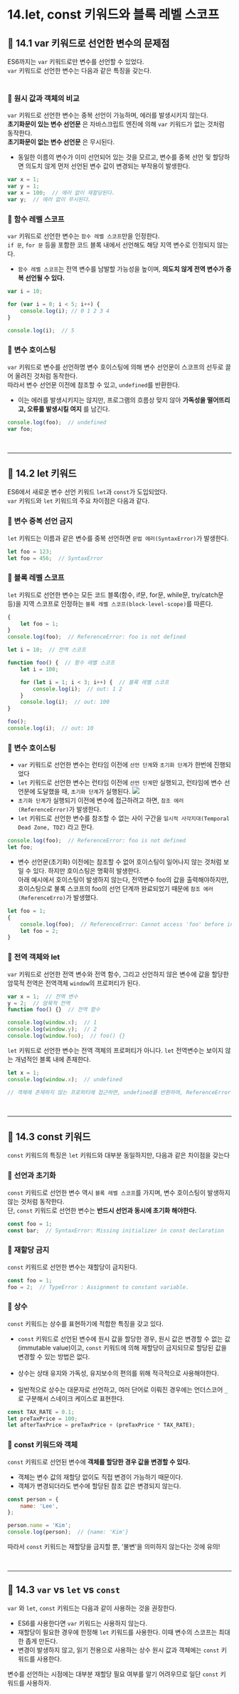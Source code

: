 # **14.let, const 키워드와 블록 레벨 스코프**

## 🚀 **14.1 var 키워드로 선언한 변수의 문제점**
ES6까지는 `var` 키워드로만 변수를 선언할 수 있었다.
<br>`var` 키워드로 선언한 변수는 다음과 같은 특징을 갖는다.
<br><br>

### 📌 **원시 값과 객체의 비교** 
`var` 키워드로 선언한 변수는 중복 선언이 가능하며, 에러를 발생시키지 않는다.
<br>**초기화문이 있는 변수 선언문** 은 자바스크립트 엔진에 의해 `var` 키워드가 없는 것처럼 동작한다.
<br>**초기화문이 없는 변수 선언문** 은 무시된다.
- 동일한 이름의 변수가 이미 선언되어 있는 것을 모르고, 변수를 중복 선언 및 할당하면 의도치 않게 먼저 선언된 변수 값이 변경되는 부작용이 발생한다.

```javascript
var x = 1;
var y = 1;
var x = 100;  // 에러 없이 재할당된다.
var y;  // 에러 없이 무시된다.
```

### 📌 **함수 레벨 스코프** 
`var` 키워드로 선언한 변수는 `함수 레벨 스코프`만을 인정한다.<br>
`if 문`, `for 문` 등을 포함한 코드 블록 내에서 선언해도 해당 지역 변수로 인정되지 않는다.
- `함수 레벨 스코프`는 전역 변수를 남발할 가능성을 높이며, **의도치 않게 전역 변수가 중복 선언될 수 있다.**

```javascript
var i = 10;

for (var i = 0; i < 5; i++) {
    console.log(i); // 0 1 2 3 4
}

console.log(i);  // 5
```

### 📌 **변수 호이스팅**
`var` 키워드로 변수를 선언하명 변수 호이스팅에 의해 변수 선언문이 스코프의 선두로 끌어 올려진 것처럼 동작한다.<br>
따라서 변수 선언문 이전에 참조할 수 있고, `undefined`를 반환한다.
- 이는 에러를 발생시키지는 않지만, 프로그램의 흐름상 맞지 않아 **가독성을 떨어뜨리고, 오류를 발생시킬 여지** 를 남긴다.
```javascript
console.log(foo);  // undefined
var foo;
```

<br>

___

## 🚀 **14.2 let 키워드**
ES6에서 새로운 변수 선언 키워드 `let`과 `const`가 도입되었다.<br>
`var` 키워드와 `let` 키워드의 주요 차이점은 다음과 같다.

### 📌 **변수 중복 선언 금지**
`let` 키워드는 이름과 같은 변수를 중복 선언하면 `문법 에러(SyntaxError)`가 발생한다.
```javascript
let foo = 123;
let foo = 456;  // SyntaxError
```

### 📌 **블록 레벨 스코프**
`let` 키워드로 선언한 변수는 모든 코드 블록(함수, if문, for문, while문, try/catch문 등)을 지역 스코프로 인정하는 `블록 레벨 스코프(block-level-scope)`를 따른다.
```javascript
{
    let foo = 1;
}
console.log(foo);  // ReferenceError: foo is not defined
```

```javascript
let i = 10;  // 전역 스코프

function foo() {  // 함수 레벨 스코프
    let i = 100;

    for (let i = 1; i < 3; i++) {  // 블록 레벨 스코프
        console.log(i);  // out: 1 2
    }
    console.log(i);  // out: 100
}

foo();
console.log(i);  // out: 10
```

### 📌 **변수 호이스팅**
- `var` 키워드로 선언한 변수는 런타임 이전에 `선언 단계`와 `초기화 단계`가 한번에 진행되었다
- `let` 키워드로 선언한 변수는 런타임 이전에 `선언 단계`만 실행되고, 런타임에 변수 선언문에 도달했을 때, `초기화 단계`가 실행된다.
![](https://user-images.githubusercontent.com/66757141/214543399-bb1df4ad-789f-4b7f-924f-6bfd5c960fba.png)
- `초기화 단계`가 실행되기 이전에 변수에 접근하려고 하면, `참조 에러(ReferenceError)`가 발생한다.
- `let` 키워드로 선언한 변수를 참조할 수 없는 사이 구간을 `일시적 사각지대(Temporal Dead Zone, TDZ)` 라고 한다.

```javascript
console.log(foo);  // ReferenceError: foo is not defined
let foo;
```
- 변수 선언문(초기화) 이전에는 참조할 수 없어 호이스팅이 일어나지 않는 것처럼 보일 수 있다. 하지만 호이스팅은 명확히 발생한다.<br>
아래 예시에서 호이스팅이 발생하지 않는다, 전역변수 foo의 값을 출력해야하지만, 호이스팅으로 불록 스코프의 foo의 선언 단계까 완료되었기 때문에 `참조 에러(ReferenceErro)`가 발생했다.
```javascript
let foo = 1;
{
    console.log(foo);  // ReferenceError: Cannot access 'foo' before initialization
    let foo = 2;
}
```
### 📌 **전역 객체와 let**
`var` 키워드로 선언한 전역 변수와 전역 함수, 그리고 선언하지 않은 변수에 값을 할당한 암묵적 전역은 전역객체 `window`의 프로퍼티가 된다.

```javascript
var x = 1;  // 전역 변수
y = 2;  // 암묵적 전역
function foo() {}  // 전역 함수

console.log(window.x);  // 1
console.log(window.y);  // 2
console.log(window.foo);  // foo() {}
```

`let` 키워드로 선언한 변수는 전역 객체의 프로퍼티가 아니다. `let` 전역변수는 보이지 않는 개념적인 블록 내에 존재한다.
```javascript
let x = 1;
console.log(window.x);  // undefined

// 객체에 존재하지 않는 프로퍼티에 접근하면, undefined를 반환하며, ReferenceError가 발생하지 않는다.
```
<br>

___

## 🚀 **14.3 const 키워드**
`const` 키워드의 특징은 `let` 키워드와 대부분 동일하지만, 다음과 같은 차이점을 갖는다

### 📌 **선언과 초기화**
`const` 키워드로 선언한 변수 역시 `블록 레벨 스코프`를 가지며, 변수 호이스팅이 발생하지 않는 것처럼 동작한다.<Br>
단, `const` 키워드로 선언한 변수는 **반드시 선언과 동시에 초기화 해야한다.**
```javascript
const foo = 1;
const bar;  // SyntaxError: Missing initializer in const declaration
```

### 📌 **재할당 금지**
`const` 키워드로 선언한 변수는 재할당이 금지된다.
```javascript
const foo = 1;
foo = 2;  // TypeError : Assignment to constant variable.
```

### 📌 **상수**
`const` 키워드는 상수를 표현하기에 적합한 특징을 갖고 있다.
- `const` 키워드로 선언된 변수에 원시 값을 할당한 경우, 원시 값은 변경할 수 없는 값(immutable value)이고, `const` 키워드에 의해 재할당이 금지되므로 할당된 값을 변경할 수 있는 방법은 없다.<br><br>
- 상수는 상태 유지와 가독성, 유지보수의 편의를 위해 적극적으로 사용해야한다. <br><br>
- 일반적으로 상수는 대문자로 선언하고, 여러 단어로 이뤄진 경우에는 언더스코어 `_`로 구분해서 스네이크 케이스로 표현한다.

```javascript
const TAX_RATE = 0.1;
let preTaxPrice = 100;
let afterTaxPrice = preTaxPrice + (preTaxPrice * TAX_RATE);
```

### 📌 **const 키워드와 객체**
`const` 키워드로 선언된 변수에 **객체를 할당한 경우 값을 변경할 수 있다.**
- 객체는 변수 값의 재할당 없이도 직접 변경이 가능하기 때문이다.
- 객체가 변경되더라도 변수에 할당된 참조 값은 변경되지 않는다.
```javascript
const person = {
    name: 'Lee',
};

person.name = 'Kim';
console.log(person);  // {name: 'Kim'}
```
따라서 `const` 키워드는 재할당을 금지할 뿐, '불변'을 의미하지 않는다는 것에 유의!

<br>

___

## 🚀 **14.3 `var` vs `let` vs `const`**
`var` 와 `let`, `const` 키워드는 다음과 같이 사용하는 것을 권장한다.
- ES6를 사용한다면 `var` 키워드는 사용하지 않는다.
- 재할당이 필요한 경우에 한정해 `let` 키워드를 사용한다. 이때 변수의 스코프는 최대한 좁게 만든다.
- 변경이 발생하지 않고, 읽기 전용으로 사용하는 상수 원시 값과 객체에는 `const` 키워드를 사용한다.

변수를 선언하는 시점에는 대부분 재할당 필요 여부를 알기 어려우므로 일단 `const` 키워드를 사용하자.

